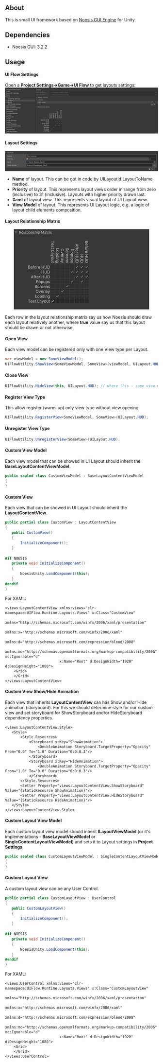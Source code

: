 ## About
This is small UI framework based on [Noesis GUI Engine](https://www.noesisengine.com/) for Unity.

## Dependencies
- Noesis GUI: 3.2.2

## Usage
#### UI Flow Settings
Open a **Project Settings->Game->UI Flow** to get layouts settings:
<img src="docs/images/ui-flow-settings.png" title="UI Flow Settings in Project Settings">

#### Layout Settings
<img src="docs/images/layout-settings.png" title="UI Layout settings">

- **Name** of layout. This can be got in code by UILayoutId.LayoutToName method.
- **Priority** of layout. This represents layout views order in range from zero (inclusive) to 31 (inclusive). Layouts with higher priority drawn last.
- **Xaml** of layout view. This represents visual layout of UI Layout view.
- **View Model** of layout. This represents UI Layout logic, e.g. a logic of layout child elements composition. 

#### Layout Relationship Matrix
<p align="center">
<img src="docs/images/relationship-matrix.png" title="UI Layout Relationship matrix">
</p>

Each row in the layout relationship matrix say us how Noesis should draw each layout relatively another, where **true** value say us that this layout should be drawn or not otherwise.

#### Open View
Each view model can be registered only with one View type per Layout.
```c#
var viewModel = new SomeViewModel();
UIFlowUtility.ShowView<SomeViewModel, SomeView>(viewModel, UILayout.HUD);
```

#### Close View
```c#
UIFlowUtility.HideView(this, UILayout.HUD); // where this - some view model
```

#### Register View Type
This allow register (warm-up) only view type without view opening.
```c#
UIFlowUtility.RegisterView<SomeViewModel, SomeView>(UILayout.HUD);
```

#### Unregister View Type
```c#
UIFlowUtility.UnregisterView<SomeView>(UILayout.HUD);
```

#### Custom View Model
Each view model that can be showed in UI Layout should inherit the **BaseLayoutContentViewModel**.
```c#
public sealed class CustomViewModel : BaseLayoutContentViewModel
{
}
```

#### Custom View
Each view that can be showed in UI Layout should inherit the **LayoutContentView**.
```c#
public partial class CustomView : LayoutContentView
{
   public CustomView()
   {
       InitializeComponent();
   }

#if NOESIS
   private void InitializeComponent()
   {
       NoesisUnity.LoadComponent(this);
   }
#endif
}
```

For XAML:
```xaml
<views:LayoutContentView xmlns:views="clr-namespace:UIFlow.Runtime.Layouts.Views" x:Class="CustomView"
                         xmlns="http://schemas.microsoft.com/winfx/2006/xaml/presentation"
                         xmlns:x="http://schemas.microsoft.com/winfx/2006/xaml"
                         xmlns:d="http://schemas.microsoft.com/expression/blend/2008"
                         xmlns:mc="http://schemas.openxmlformats.org/markup-compatibility/2006" mc:Ignorable="d"
                         x:Name="Root" d:DesignWidth="1920" d:DesignHeight="1080">
    <Grid>
    </Grid>
</views:LayoutContentView>
```

#### Custom View Show/Hide Animation
Each view that inherits **LayoutContentView** can has Show and/or Hide animation (storyboard). For this we should determine style for our custom view and set storyboard for ShowStoryboard and/or HideStoryboard dependency properties.
```xaml
<views:LayoutContentView.Style>
   <Style>
       <Style.Resources>
           <Storyboard x:Key="ShowAnimation">
               <DoubleAnimation Storyboard.TargetProperty="Opacity" From="0.0" To="1.0" Duration="0:0:0.3"/>
           </Storyboard>
           <Storyboard x:Key="HideAnimation">
               <DoubleAnimation Storyboard.TargetProperty="Opacity" From="1.0" To="0.0" Duration="0:0:0.3"/>
           </Storyboard>
       </Style.Resources>
       <Setter Property="views:LayoutContentView.ShowStoryboard" Value="{StaticResource ShowAnimation}"/>
       <Setter Property="views:LayoutContentView.HideStoryboard" Value="{StaticResource HideAnimation}"/>
   </Style>
</views:LayoutContentView.Style>
```

#### Custom Layout View Model
Each custom layout view model should inherit **ILayoutViewModel** (or it's implementations - **BaseLayoutViewModel** or **SingleContentLayoutViewModel**) and sets it to Layout settings in **Project Settings**.
```c#
public sealed class CustomLayoutViewModel : SingleContentLayoutViewModel
{
}
```

#### Custom Layout View
A custom layout view can be any User Control.
```c#
public partial class CustomLayoutView : UserControl
{
   public CustomLayoutView()
   {
       InitializeComponent();
   }

#if NOESIS
   private void InitializeComponent()
   {
       NoesisUnity.LoadComponent(this);
   }
#endif
}
```

For XAML:
```xaml
<views:UserControl xmlns:views="clr-namespace:UIFlow.Runtime.Layouts.Views" x:Class="CustomLayoutView"
                         xmlns="http://schemas.microsoft.com/winfx/2006/xaml/presentation"
                         xmlns:x="http://schemas.microsoft.com/winfx/2006/xaml"
                         xmlns:d="http://schemas.microsoft.com/expression/blend/2008"
                         xmlns:mc="http://schemas.openxmlformats.org/markup-compatibility/2006" mc:Ignorable="d"
                         x:Name="Root" d:DesignWidth="1920" d:DesignHeight="1080">
    <Grid>
    </Grid>
</views:UserControl>
```
